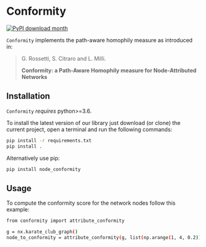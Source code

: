 # Conformity
[![PyPI download month](https://img.shields.io/pypi/dm/node-conformity.svg?color=blue&style=plastic)](https://pypi.python.org/pypi/node-conformity/)

``Conformity`` implements the path-aware homophily measure as introduced in:


> G. Rossetti, S. Citraro and L. Milli.
>
> **Conformity: a Path-Aware Homophily measure for Node-Attributed Networks**

## Installation

``Conformity`` *requires* python>=3.6.

To install the latest version of our library just download (or clone) the current project, open a terminal and run the following commands:

```bash
pip install -r requirements.txt
pip install .
```

Alternatively use pip:
```bash
pip install node_conformity
```

## Usage

To compute the conformity score for the network nodes follow this example:

```bash
from conformity import attribute_conformity

g = nx.karate_club_graph()
node_to_conformity = attribute_conformity(g, list(np.arange(1, 4, 0.2)), ['club'], profile_size=1)

```
